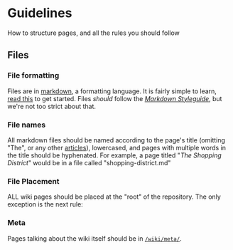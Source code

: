 # Guidelines

How to structure pages, and all the rules you should follow


## Files

### File formatting

Files are in [markdown](https://github.com/marketplace/actions/markdown-docs), a formatting language. It is fairly simple to learn, [read this](https://docs.github.com/en/get-started/writing-on-github/getting-started-with-writing-and-formatting-on-github) to get started. Files *should* follow the [*Markdown Styleguide*](https://github.com/style-guides/Markdown), but we're not too strict about that.


### File names

All markdown files should be named according to the page's title (omitting "The", or any other [articles](https://www.grammarly.com/blog/articles/)), lowercased, and pages with multiple words in the title should be hyphenated. For example, a page titled "*The Shopping District*" would be in a file called "shopping-district.md"


### File Placement

ALL wiki pages should be placed at the "root" of the repository. The only exception is the next rule:


### Meta

Pages talking about the wiki itself should be in [`/wiki/meta/`](/wiki/meta/). 

